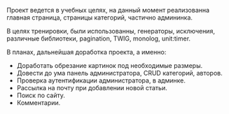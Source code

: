 Проект ведется в учебных целях, на данный момент реализованна главная страница, страницы категорий, частично админинка.

В целях тренировки, были использованны, генераторы, исключения, различные библиотеки, pagination, TWIG, monolog, unit:timer.

В планах, дальнейшая доработка проекта, а именно:

* Доработать обрезание картинок под необходимые размеры.
* Довести до ума панель администратора, CRUD категорий, авторов.
* Проверка аутентификации администратора, в админке.
* Рассылка на почту при добавлении новой статьи.
* Поиск по сайту.
* Комментарии.